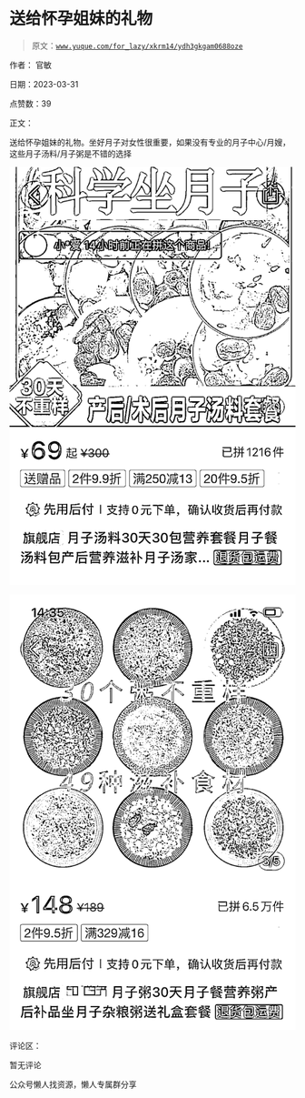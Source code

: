 # 送给怀孕姐妹的礼物

> 原文：[`www.yuque.com/for_lazy/xkrm14/ydh3gkgam0688oze`](https://www.yuque.com/for_lazy/xkrm14/ydh3gkgam0688oze)



作者： 官敏



日期：2023-03-31



点赞数：39



正文：



送给怀孕姐妹的礼物。坐好月子对女性很重要，如果没有专业的月子中心/月嫂，这些月子汤料/月子粥是不错的选择



![](img/7f04dc3aa58b41b89d03b5305478c4ad.png)  

![](img/a1134082e97f3146d7f72f2bf58bea76.png)  

评论区：



暂无评论



公众号懒人找资源，懒人专属群分享

